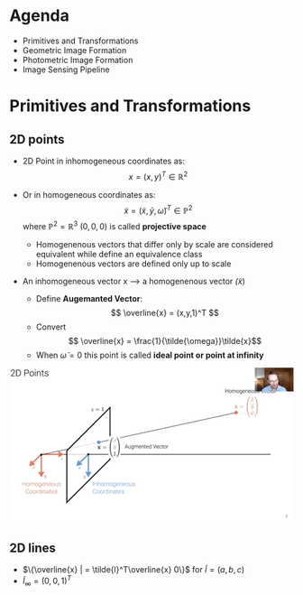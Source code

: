 # Agenda
- Primitives and Transformations
- Geometric Image Formation
- Photometric Image Formation
- Image Sensing Pipeline

# Primitives and Transformations
## 2D points
- 2D Point in inhomogeneous coordinates as:
$$ x = (x,y)^T \in \mathbb{R}^2 $$
- Or in homogeneous coordinates as:
$$ \tilde{x} = (\tilde{x},\tilde{y}, \tilde{\omega})^T \in \mathbb{P}^2 $$
where $\mathbb{P}^2 = \mathbb{R}^3 \ {(0,0,0)}$ is called __projective space__
    - Homogenenous vectors that differ only by scale are considered equivalent while define an equivalence class
    - Homogenenous vectors are defined only up to scale

- An inhomogeneous vector x --> a homogenenous vector $\tilde(x)$
    - Define __Augemanted Vector__:
$$ \overline{x} = (x,y,1)^T $$
    - Convert
$$ \overline{x} = \frac{1}{\tilde{\omega}}\tilde{x}$$
    - When $\tilde{\omega} = 0$ this point is called __ideal point or point at infinity__

![2Dpoints](pic\2Dpoints.png "2Dpoints") 

## 2D lines
- $\{\overline{x} | = \tilde{l}^T\overline{x} 0\}$ for $\tilde{l} = (a,b,c)$
- $\tilde{l}_{\infty} = (0,0,1)^T$
